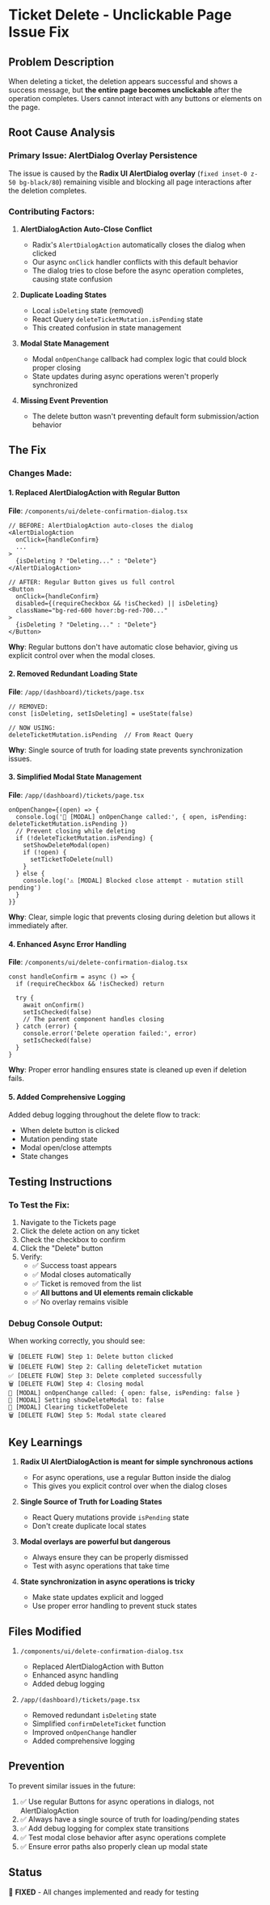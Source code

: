 # Ticket Delete - Unclickable Page Issue Fix

## Problem Description
When deleting a ticket, the deletion appears successful and shows a success message, but **the entire page becomes unclickable** after the operation completes. Users cannot interact with any buttons or elements on the page.

## Root Cause Analysis

### Primary Issue: AlertDialog Overlay Persistence
The issue is caused by the **Radix UI AlertDialog overlay** (`fixed inset-0 z-50 bg-black/80`) remaining visible and blocking all page interactions after the deletion completes.

### Contributing Factors:

1. **AlertDialogAction Auto-Close Conflict**
   - Radix's `AlertDialogAction` automatically closes the dialog when clicked
   - Our async `onClick` handler conflicts with this default behavior
   - The dialog tries to close before the async operation completes, causing state confusion

2. **Duplicate Loading States**
   - Local `isDeleting` state (removed)
   - React Query `deleteTicketMutation.isPending` state
   - This created confusion in state management

3. **Modal State Management**
   - Modal `onOpenChange` callback had complex logic that could block proper closing
   - State updates during async operations weren't properly synchronized

4. **Missing Event Prevention**
   - The delete button wasn't preventing default form submission/action behavior

## The Fix

### Changes Made:

#### 1. Replaced AlertDialogAction with Regular Button
**File**: `/components/ui/delete-confirmation-dialog.tsx`

```tsx
// BEFORE: AlertDialogAction auto-closes the dialog
<AlertDialogAction
  onClick={handleConfirm}
  ...
>
  {isDeleting ? "Deleting..." : "Delete"}
</AlertDialogAction>

// AFTER: Regular Button gives us full control
<Button
  onClick={handleConfirm}
  disabled={(requireCheckbox && !isChecked) || isDeleting}
  className="bg-red-600 hover:bg-red-700..."
>
  {isDeleting ? "Deleting..." : "Delete"}
</Button>
```

**Why**: Regular buttons don't have automatic close behavior, giving us explicit control over when the modal closes.

#### 2. Removed Redundant Loading State
**File**: `/app/(dashboard)/tickets/page.tsx`

```tsx
// REMOVED:
const [isDeleting, setIsDeleting] = useState(false)

// NOW USING:
deleteTicketMutation.isPending  // From React Query
```

**Why**: Single source of truth for loading state prevents synchronization issues.

#### 3. Simplified Modal State Management
**File**: `/app/(dashboard)/tickets/page.tsx`

```tsx
onOpenChange={(open) => {
  console.log('🚪 [MODAL] onOpenChange called:', { open, isPending: deleteTicketMutation.isPending })
  // Prevent closing while deleting
  if (!deleteTicketMutation.isPending) {
    setShowDeleteModal(open)
    if (!open) {
      setTicketToDelete(null)
    }
  } else {
    console.log('⚠️ [MODAL] Blocked close attempt - mutation still pending')
  }
}}
```

**Why**: Clear, simple logic that prevents closing during deletion but allows it immediately after.

#### 4. Enhanced Async Error Handling
**File**: `/components/ui/delete-confirmation-dialog.tsx`

```tsx
const handleConfirm = async () => {
  if (requireCheckbox && !isChecked) return
  
  try {
    await onConfirm()
    setIsChecked(false)
    // The parent component handles closing
  } catch (error) {
    console.error('Delete operation failed:', error)
    setIsChecked(false)
  }
}
```

**Why**: Proper error handling ensures state is cleaned up even if deletion fails.

#### 5. Added Comprehensive Logging
Added debug logging throughout the delete flow to track:
- When delete button is clicked
- Mutation pending state
- Modal open/close attempts
- State changes

## Testing Instructions

### To Test the Fix:
1. Navigate to the Tickets page
2. Click the delete action on any ticket
3. Check the checkbox to confirm
4. Click the "Delete" button
5. Verify:
   - ✅ Success toast appears
   - ✅ Modal closes automatically
   - ✅ Ticket is removed from the list
   - ✅ **All buttons and UI elements remain clickable**
   - ✅ No overlay remains visible

### Debug Console Output:
When working correctly, you should see:
```
🗑️ [DELETE FLOW] Step 1: Delete button clicked
🗑️ [DELETE FLOW] Step 2: Calling deleteTicket mutation
✅ [DELETE FLOW] Step 3: Delete completed successfully
🗑️ [DELETE FLOW] Step 4: Closing modal
🚪 [MODAL] onOpenChange called: { open: false, isPending: false }
🚪 [MODAL] Setting showDeleteModal to: false
🚪 [MODAL] Clearing ticketToDelete
🗑️ [DELETE FLOW] Step 5: Modal state cleared
```

## Key Learnings

1. **Radix UI AlertDialogAction is meant for simple synchronous actions**
   - For async operations, use a regular Button inside the dialog
   - This gives you explicit control over when the dialog closes

2. **Single Source of Truth for Loading States**
   - React Query mutations provide `isPending` state
   - Don't create duplicate local states

3. **Modal overlays are powerful but dangerous**
   - Always ensure they can be properly dismissed
   - Test with async operations that take time

4. **State synchronization in async operations is tricky**
   - Make state updates explicit and logged
   - Use proper error handling to prevent stuck states

## Files Modified

1. `/components/ui/delete-confirmation-dialog.tsx`
   - Replaced AlertDialogAction with Button
   - Enhanced async handling
   - Added debug logging

2. `/app/(dashboard)/tickets/page.tsx`
   - Removed redundant `isDeleting` state
   - Simplified `confirmDeleteTicket` function
   - Improved `onOpenChange` handler
   - Added comprehensive logging

## Prevention

To prevent similar issues in the future:

1. ✅ Use regular Buttons for async operations in dialogs, not AlertDialogAction
2. ✅ Always have a single source of truth for loading/pending states
3. ✅ Add debug logging for complex state transitions
4. ✅ Test modal close behavior after async operations complete
5. ✅ Ensure error paths also properly clean up modal state

## Status
🎯 **FIXED** - All changes implemented and ready for testing
